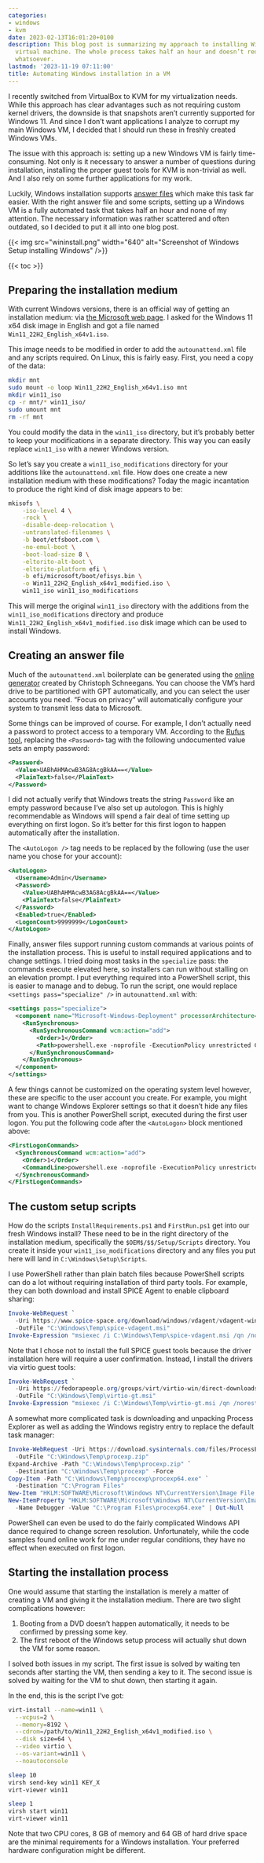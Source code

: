 ```yaml
---
categories:
- windows
- kvm
date: 2023-02-13T16:01:20+0100
description: This blog post is summarizing my approach to installing Windows in a
  virtual machine. The whole process takes half an hour and doesn’t require any interaction
  whatsoever.
lastmod: '2023-11-19 07:11:00'
title: Automating Windows installation in a VM
---
```


I recently switched from VirtualBox to KVM for my virtualization needs. While this approach has clear advantages such as not requiring custom kernel drivers, the downside is that snapshots aren’t currently supported for Windows 11. And since I don’t want applications I analyze to corrupt my main Windows VM, I decided that I should run these in freshly created Windows VMs.

The issue with this approach is: setting up a new Windows VM is fairly time-consuming. Not only is it necessary to answer a number of questions during installation, installing the proper guest tools for KVM is non-trivial as well. And I also rely on some further applications for my work.

Luckily, Windows installation supports [answer files](https://learn.microsoft.com/en-us/windows-hardware/manufacture/desktop/update-windows-settings-and-scripts-create-your-own-answer-file-sxs?view=windows-11) which make this task far easier. With the right answer file and some scripts, setting up a Windows VM is a fully automated task that takes half an hour and none of my attention. The necessary information was rather scattered and often outdated, so I decided to put it all into one blog post.

{{< img src="wininstall.png" width="640" alt="Screenshot of Windows Setup installing Windows" />}}

{{< toc >}}

## Preparing the installation medium

With current Windows versions, there is an official way of getting an installation medium: via [the Microsoft web page](https://www.microsoft.com/software-download/windows11). I asked for the Windows 11 x64 disk image in English and got a file named `Win11_22H2_English_x64v1.iso`.

This image needs to be modified in order to add the `autounattend.xml` file and any scripts required. On Linux, this is fairly easy. First, you need a copy of the data:

```bash
mkdir mnt
sudo mount -o loop Win11_22H2_English_x64v1.iso mnt
mkdir win11_iso
cp -r mnt/* win11_iso/
sudo umount mnt
rm -rf mnt
```

You could modify the data in the `win11_iso` directory, but it’s probably better to keep your modifications in a separate directory. This way you can easily replace `win11_iso` with a newer Windows version.

So let’s say you create a `win11_iso_modifications` directory for your additions like the `autounattend.xml` file. How does one create a new installation medium with these modifications? Today the magic incantation to produce the right kind of disk image appears to be:

```bash
mkisofs \
    -iso-level 4 \
    -rock \
    -disable-deep-relocation \
    -untranslated-filenames \
    -b boot/etfsboot.com \
    -no-emul-boot \
    -boot-load-size 8 \
    -eltorito-alt-boot \
    -eltorito-platform efi \
    -b efi/microsoft/boot/efisys.bin \
    -o Win11_22H2_English_x64v1_modified.iso \
    win11_iso win11_iso_modifications
```

This will merge the original `win11_iso` directory with the additions from the `win11_iso_modifications` directory and produce `Win11_22H2_English_x64v1_modified.iso` disk image which can be used to install Windows.

## Creating an answer file

Much of the `autounattend.xml` boilerplate can be generated using the [online generator](https://schneegans.de/windows/unattend-generator/) created by Christoph Schneegans. You can choose the VM’s hard drive to be partitioned with GPT automatically, and you can select the user accounts you need. “Focus on privacy” will automatically configure your system to transmit less data to Microsoft.

Some things can be improved of course. For example, I don’t actually need a password to protect access to a temporary VM. According to the [Rufus tool](https://rufus.ie/), replacing the `<Password>` tag with the following undocumented value sets an empty password:

```xml
<Password>
  <Value>UABhAHMAcwB3AG8AcgBkAA==</Value>
  <PlainText>false</PlainText>
</Password>
```

I did not actually verify that Windows treats the string `Password` like an empty password because I’ve also set up autologon. This is highly recommendable as Windows will spend a fair deal of time setting up everything on first logon. So it’s better for this first logon to happen automatically after the installation.

The `<AutoLogon />` tag needs to be replaced by the following (use the user name you chose for your account):

```xml
<AutoLogon>
  <Username>Admin</Username>
  <Password>
    <Value>UABhAHMAcwB3AG8AcgBkAA==</Value>
    <PlainText>false</PlainText>
  </Password>
  <Enabled>true</Enabled>
  <LogonCount>9999999</LogonCount>
</AutoLogon>
```

Finally, answer files support running custom commands at various points of the installation process. This is useful to install required applications and to change settings. I tried doing most tasks in the `specialize` pass: the commands execute elevated here, so installers can run without stalling on an elevation prompt. I put everything required into a PowerShell script, this is easier to manage and to debug. To run the script, one would replace `<settings pass="specialize" />` in `autounattend.xml` with:

```xml
<settings pass="specialize">
  <component name="Microsoft-Windows-Deployment" processorArchitecture="amd64" publicKeyToken="31bf3856ad364e35" language="neutral" versionScope="nonSxS">
    <RunSynchronous>
      <RunSynchronousCommand wcm:action="add">
        <Order>1</Order>
        <Path>powershell.exe -noprofile -ExecutionPolicy unrestricted C:\Windows\Setup\Scripts\InstallRequirements.ps1</Path>
      </RunSynchronousCommand>
    </RunSynchronous> 
  </component>
</settings>
```

A few things cannot be customized on the operating system level however, these are specific to the user account you create. For example, you might want to change Windows Explorer settings so that it doesn’t hide any files from you. This is another PowerShell script, executed during the first user logon. You put the following code after the `<AutoLogon>` block mentioned above:

```xml
<FirstLogonCommands>
  <SynchronousCommand wcm:action="add">
    <Order>1</Order>
    <CommandLine>powershell.exe -noprofile -ExecutionPolicy unrestricted C:\Windows\Setup\Scripts\FirstRun.ps1</CommandLine>
  </SynchronousCommand>
</FirstLogonCommands>
```

## The custom setup scripts

How do the scripts `InstallRequirements.ps1` and `FirstRun.ps1` get into our fresh Windows install? These need to be in the right directory of the installation medium, specifically the `$OEM$/$$/Setup/Scripts` directory. You create it inside your `win11_iso_modifications` directory and any files you put here will land in `C:\Windows\Setup\Scripts`.

I use PowerShell rather than plain batch files because PowerShell scripts can do a lot without requiring installation of third party tools. For example, they can both download and install SPICE Agent to enable clipboard sharing:

```ps1
Invoke-WebRequest `
  -Uri https://www.spice-space.org/download/windows/vdagent/vdagent-win-0.10.0/spice-vdagent-x64-0.10.0.msi `
  -OutFile "C:\Windows\Temp\spice-vdagent.msi"
Invoke-Expression "msiexec /i C:\Windows\Temp\spice-vdagent.msi /qn /norestart"
```

Note that I chose not to install the full SPICE guest tools because the driver installation here will require a user confirmation. Instead, I install the drivers via virtio guest tools:

```ps1
Invoke-WebRequest `
  -Uri https://fedorapeople.org/groups/virt/virtio-win/direct-downloads/archive-virtio/virtio-win-0.1.229-1/virtio-win-gt-x64.msi `
  -OutFile "C:\Windows\Temp\virtio-gt.msi"
Invoke-Expression "msiexec /i C:\Windows\Temp\virtio-gt.msi /qn /norestart"
```

A somewhat more complicated task is downloading and unpacking Process Explorer as well as adding the Windows registry entry to replace the default task manager:

```ps1
Invoke-WebRequest -Uri https://download.sysinternals.com/files/ProcessExplorer.zip `
  -OutFile "C:\Windows\Temp\procexp.zip"
Expand-Archive -Path "C:\Windows\Temp\procexp.zip" `
  -Destination "C:\Windows\Temp\procexp" -Force
Copy-Item -Path "C:\Windows\Temp\procexp\procexp64.exe" `
  -Destination "C:\Program Files"
New-Item "HKLM:SOFTWARE\Microsoft\Windows NT\CurrentVersion\Image File Execution Options\taskmgr.exe" | Out-Null
New-ItemProperty "HKLM:SOFTWARE\Microsoft\Windows NT\CurrentVersion\Image File Execution Options\taskmgr.exe" `
  -Name Debugger -Value "C:\Program Files\procexp64.exe" | Out-Null
```

PowerShell can even be used to do the fairly complicated Windows API dance required to change screen resolution. Unfortunately, while the code samples found online work for me under regular conditions, they have no effect when executed on first logon.

## Starting the installation process

One would assume that starting the installation is merely a matter of creating a VM and giving it the installation medium. There are two slight complications however:

1. Booting from a DVD doesn’t happen automatically, it needs to be confirmed by pressing some key.
2. The first reboot of the Windows setup process will actually shut down the VM for some reason.

I solved both issues in my script. The first issue is solved by waiting ten seconds after starting the VM, then sending a key to it. The second issue is solved by waiting for the VM to shut down, then starting it again.

In the end, this is the script I’ve got:

```bash
virt-install --name=win11 \
  --vcpus=2 \
  --memory=8192 \
  --cdrom=/path/to/Win11_22H2_English_x64v1_modified.iso \
  --disk size=64 \
  --video virtio \
  --os-variant=win11 \
  --noautoconsole

sleep 10
virsh send-key win11 KEY_X
virt-viewer win11

sleep 1
virsh start win11
virt-viewer win11
```

Note that two CPU cores, 8 GB of memory and 64 GB of hard drive space are the minimal requirements for a Windows installation. Your preferred hardware configuration might be different.